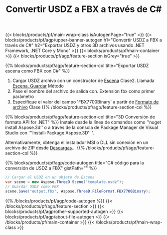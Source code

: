 ﻿---
title: Convertir USDZ a FBX a través de C# 
description: Convertir USDZ y otros 3D archivos usando .NET API
url: /es/net/conversion/usdz-to-fbx/
family: 3d
platformtag: net
feature: conversion
informat: USDZ
outformat: FBX
otherformats: GLTF PLY FBX STL JT AMF DXF DAE 
---
{{< blocks/products/pf/main-wrap-class isAutogenPage="true" >}}
{{< blocks/products/pf/agp/upper-banner-autogen h1="Convertir USDZ a FBX a través de C#" h2="Exportar USDZ y otros 3D archivos usando .NET Framework, .NET Core y Mono" >}}
{{< blocks/products/pf/main-container >}}
{{< blocks/products/pf/agp/feature-section isGrey="true" >}}

{{% blocks/products/pf/agp/feature-section-col title="Exportar USDZ escena como FBX con C#" %}}
1. Cargar USDZ archivo con un constructor de [Escena](https://apireference.aspose.com/3d/net/aspose.threed/scene) Clase2. Llamada [Escena. Guardar](https://apireference.aspose.com/3d/net/aspose.threed/scene/methods/save/index) Método
3. Pase el nombre del archivo de salida con. Extensión fbx como primer parámetro
4. Especifique el valor del campo 'FBX7700Binary' a partir de [Formato de archivo](https://apireference.aspose.com/3d/net/aspose.threed/fileformat/fields/index) Clase
{{% /blocks/products/pf/agp/feature-section-col %}}

{{% blocks/products/pf/agp/feature-section-col title="3D Conversión de formato API for .NET" %}}
Instale desde la línea de comandos como ''nuget install Aspose.3d'' o a través de la consola de Package Manager de Visual Studio con '''Install-Package Aspose.3D'' '.

Alternativamente, obtenga el instalador MSI o DLL sin conexión en un archivo de ZIP desde [Descargas](https://downloads.aspose.com/3d/net)...
{{% /blocks/products/pf/agp/feature-section-col %}}

{{% blocks/products/pf/agp/code-autogen title="C# código para la conversión de USDZ a FBX" gistPath="" %}}
```cs
// Cargar el USDZ en un objeto de Escena 
var scene = new Aspose.ThreeD.Scene("template.usdz");
// Guardar USDZ como FBX 
scene.Save("output.fbx", Aspose.ThreeD.FileFormat.FBX7700Binary);

```
{{% /blocks/products/pf/agp/code-autogen %}}
{{< /blocks/products/pf/agp/feature-section >}}
{{< blocks/products/pf/agp/other-supported-autogen >}}
{{< blocks/products/pf/agp/about-file-autogen >}}
{{< /blocks/products/pf/main-container >}}
{{< /blocks/products/pf/main-wrap-class >}}